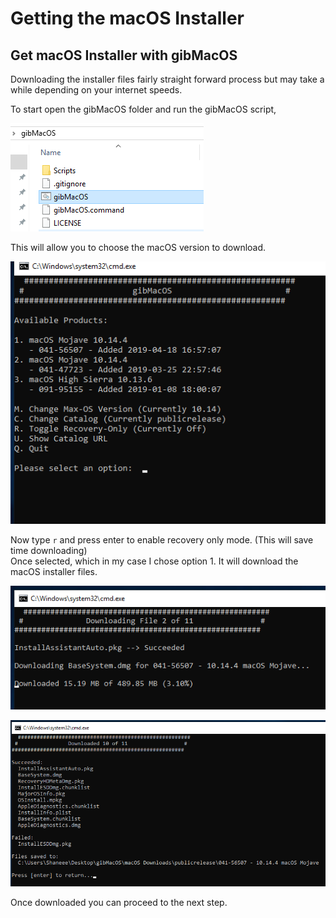 # Getting the macOS Installer

## Get macOS Installer with gibMacOS

Downloading the installer files fairly straight forward process but may take a while depending on your internet speeds.

To start open the gibMacOS folder and run the gibMacOS script,

![](.gitbook/assets/screenshot-2019-04-18-19.49.04.png)

This will allow you to choose the macOS version to download.

![](.gitbook/assets/screenshot-2019-04-18-19.50.10.png)

Now type `r` and press enter to enable recovery only mode. \(This will save time downloading\)  
Once selected, which in my case I chose option 1. It will download the macOS installer files.

![](.gitbook/assets/screenshot-2019-04-18-19.50.42.png)

![](.gitbook/assets/screenshot-2019-04-18-20.26.04.png)

Once downloaded you can proceed to the next step.

